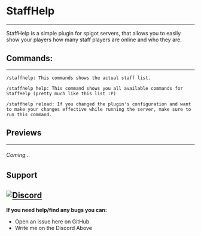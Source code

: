 # StaffHelp

---

StaffHelp is a simple plugin for spigot servers, that allows you to easily show your players how many staff players are online and who they are.

## Commands:
---
```
/staffhelp: This commands shows the actual staff list. 

/staffhelp help: This command shows you all available commands for StaffHelp (pretty much like this list :P)

/staffhelp reload: If you changed the plugin's configuration and want to make your changes effective while running the server, make sure to run this command.
```

## Previews
---
###### Coming...


## Support
[![Discord](https://img.shields.io/discord/498923118413479937.svg?logo=discord&style=flat)](https://discord.gg/sm6CQvy)
---
__If you need help/find any bugs you can:__
- Open an issue here on GitHub
- Write me on  the Discord Above
